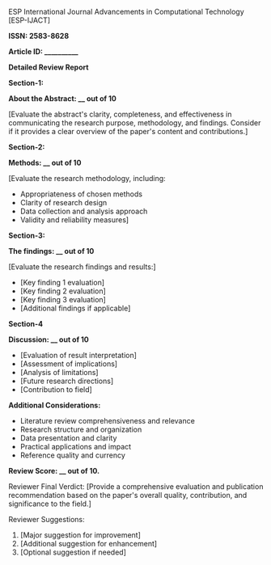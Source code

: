 ESP International Journal Advancements in Computational Technology [ESP-IJACT]

**ISSN: 2583-8628**

**Article ID: __________**

**Detailed Review Report**

**Section-1:**

**About the Abstract: __ out of 10**

[Evaluate the abstract's clarity, completeness, and effectiveness in communicating the research purpose, methodology, and findings. Consider if it provides a clear overview of the paper's content and contributions.]

**Section-2:**

**Methods: __ out of 10**

[Evaluate the research methodology, including:
- Appropriateness of chosen methods
- Clarity of research design
- Data collection and analysis approach
- Validity and reliability measures]

**Section-3:**

**The findings: __ out of 10**

[Evaluate the research findings and results:]

* [Key finding 1 evaluation]
* [Key finding 2 evaluation]
* [Key finding 3 evaluation]
* [Additional findings if applicable]

**Section-4**

**Discussion: __ out of 10**

* [Evaluation of result interpretation]
* [Assessment of implications]
* [Analysis of limitations]
* [Future research directions]
* [Contribution to field]

**Additional Considerations:**

* Literature review comprehensiveness and relevance
* Research structure and organization
* Data presentation and clarity
* Practical applications and impact
* Reference quality and currency

**Review Score: __ out of 10.**

Reviewer Final Verdict: [Provide a comprehensive evaluation and publication recommendation based on the paper's overall quality, contribution, and significance to the field.]

Reviewer Suggestions:
1. [Major suggestion for improvement]
2. [Additional suggestion for enhancement]
3. [Optional suggestion if needed]
